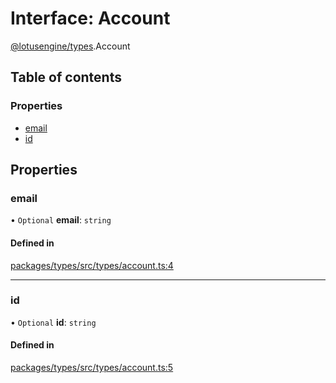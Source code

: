 # Interface: Account

[@lotusengine/types](../wiki/@lotusengine.types).Account

## Table of contents

### Properties

- [email](../wiki/@lotusengine.types.Account#email)
- [id](../wiki/@lotusengine.types.Account#id)

## Properties

### email

• `Optional` **email**: `string`

#### Defined in

[packages/types/src/types/account.ts:4](https://github.com/lotusengine/sdk/blob/f1f5297/packages/types/src/types/account.ts#L4)

___

### id

• `Optional` **id**: `string`

#### Defined in

[packages/types/src/types/account.ts:5](https://github.com/lotusengine/sdk/blob/f1f5297/packages/types/src/types/account.ts#L5)
